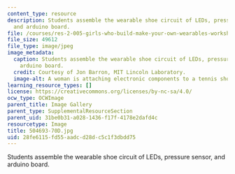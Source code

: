 ```yaml
---
content_type: resource
description: Students assemble the wearable shoe circuit of LEDs, pressure sensor,
  and arduino board.
file: /courses/res-2-005-girls-who-build-make-your-own-wearables-workshop-spring-2015/28fe6115fd55aadcd28dc5c1f3dbdd75_504693-70D.jpg
file_size: 49612
file_type: image/jpeg
image_metadata:
  caption: Students assemble the wearable shoe circuit of LEDs, pressure sensor, and
    arduino board.
  credit: Courtesy of Jon Barron, MIT Lincoln Laboratory.
  image-alt: A woman is attaching electronic components to a tennis shoe.
learning_resource_types: []
license: https://creativecommons.org/licenses/by-nc-sa/4.0/
ocw_type: OCWImage
parent_title: Image Gallery
parent_type: SupplementalResourceSection
parent_uid: 31be0b31-a028-1436-f17f-4178e2dafd4c
resourcetype: Image
title: 504693-70D.jpg
uid: 28fe6115-fd55-aadc-d28d-c5c1f3dbdd75
---
```

Students assemble the wearable shoe circuit of LEDs, pressure sensor, and arduino board.